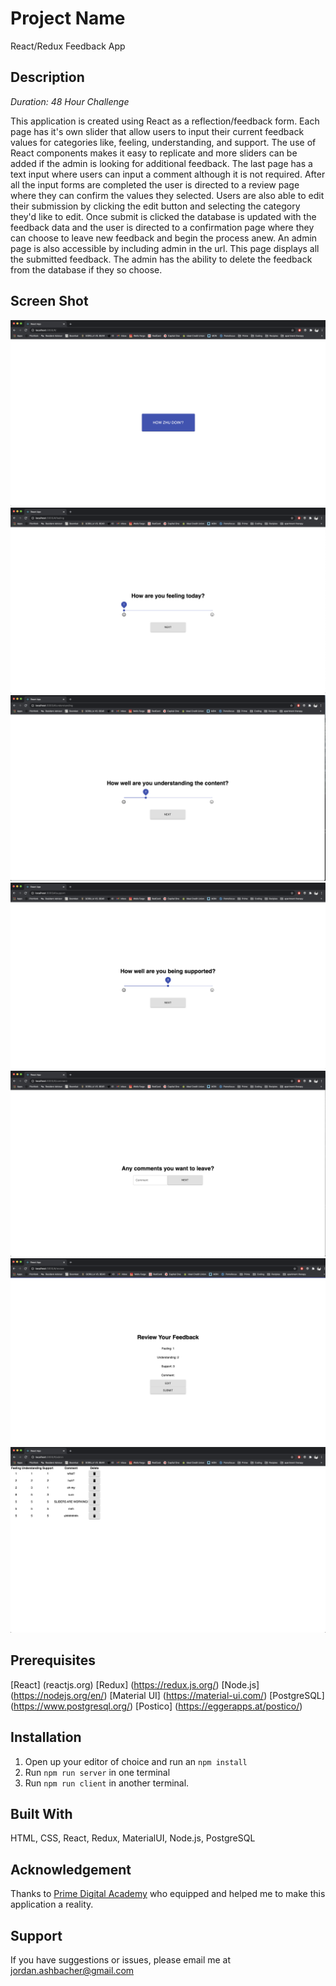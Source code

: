 # Project Name

React/Redux Feedback App

## Description

_Duration: 48 Hour Challenge_

This application is created using React as a reflection/feedback form. Each page has it's own slider that allow users to input their current feedback values for categories like, feeling, understanding, and support. The use of React components makes it easy to replicate and more sliders can be added if the admin is looking for additional feedback. The last page has a text input where users can input a comment although it is not required. After all the input forms are completed the user is directed to a review page where they can confirm the values they selected. Users are also able to edit their submission by clicking the edit button and selecting the category they'd like to edit. Once submit is clicked the database is updated with the feedback data and the user is directed to a confirmation page where they can choose to leave new feedback and begin the process anew. An admin page is also accessible by including admin in the url. This page displays all the submitted feedback. The admin has the ability to delete the feedback from the database if they so choose.

## Screen Shot
![React Feedback Screenshot](/feedbackImg1.png?raw=true "React Feedback Screenshot")
![React Feedback Screenshot](/feedbackImg2.png?raw=true "React Feedback Screenshot")
![React Feedback Screenshot](/feedbackImg3.png?raw=true "React Feedback Screenshot")
![React Feedback Screenshot](/feedbackImg4.png?raw=true "React Feedback Screenshot")
![React Feedback Screenshot](/feedbackImg5.png?raw=true "React Feedback Screenshot")
![React Feedback Screenshot](/feedbackImg6.png?raw=true "React Feedback Screenshot")
![React Feedback Screenshot](/feedbackImg7.png?raw=true "React Feedback Screenshot")

## Prerequisites
[React] (reactjs.org)
[Redux] (https://redux.js.org/)
[Node.js] (https://nodejs.org/en/)
[Material UI] (https://material-ui.com/)
[PostgreSQL] (https://www.postgresql.org/)
[Postico] (https://eggerapps.at/postico/)

## Installation
1. Open up your editor of choice and run an `npm install`
2. Run `npm run server` in one terminal
3. Run `npm run client` in another terminal.


## Built With
HTML, CSS, React, Redux, MaterialUI, Node.js, PostgreSQL

## Acknowledgement
Thanks to [Prime Digital Academy](www.primeacademy.io) who equipped and helped me to make this application a reality.

## Support
If you have suggestions or issues, please email me at jordan.ashbacher@gmail.com